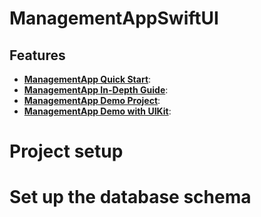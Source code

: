 # ManagementAppSwiftUI

## Features


- [**ManagementApp Quick Start**]():
- [**ManagementApp In-Depth Guide**]():
- [**ManagementApp Demo Project**]():
- [**ManagementApp Demo with UIKit**]():


# Project setup

# Set up the database schema

#
